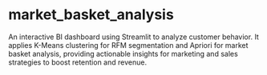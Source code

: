 # market_basket_analysis
An interactive BI dashboard using Streamlit to analyze customer behavior. It applies K-Means clustering for RFM segmentation and Apriori for market basket analysis, providing actionable insights for marketing and sales strategies to boost retention and revenue.

